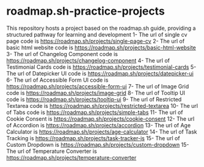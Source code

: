 # roadmap.sh-practice-projects
This repository hosts a project based on the roadmap.sh guide, providing a structured pathway for learning and development
1- The url of single cv page code is  https://roadmap.sh/projects/single-page-cv
2- The url of basic html website code is  https://roadmap.sh/projects/basic-html-website
3- The url of Changelog Component code is  https://roadmap.sh/projects/changelog-component
4- The url of Testimonial Cards code is  https://roadmap.sh/projects/testimonial-cards
5- The url of Datepicker UI code is  https://roadmap.sh/projects/datepicker-ui
6- The url of Accessible Form UI code is  https://roadmap.sh/projects/accessible-form-ui
7- The url of Image Grid code is  https://roadmap.sh/projects/image-grid
8- The url of Tooltip UI code is  https://roadmap.sh/projects/tooltip-ui
9- The url of Restricted Textarea code is https://roadmap.sh/projects/restricted-textarea
10- The url of Tabs code is https://roadmap.sh/projects/simple-tabs
11- The url of Cookie Consent is https://roadmap.sh/projects/cookie-consent
12- The url of Accordion is https://roadmap.sh/projects/accordion
13- The url of Age Calculator is https://roadmap.sh/projects/age-calculator 
14- The url of Task Tracking is https://roadmap.sh/projects/task-tracker-js 
15- The url of Custom Dropdown is https://roadmap.sh/projects/custom-dropdown 
15- The url of Temperature Converter is https://roadmap.sh/projects/temperature-converter 